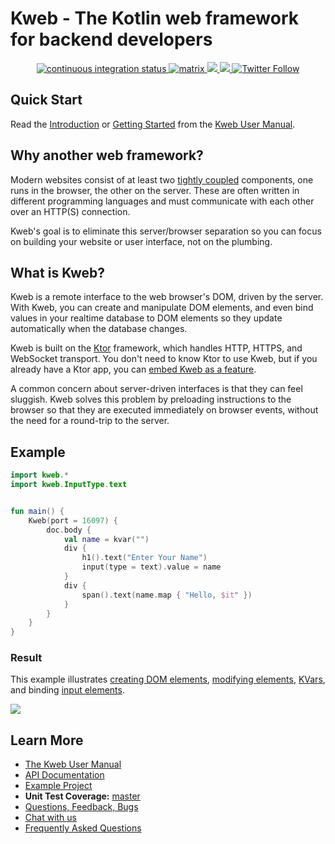 # Kweb - The Kotlin web framework for backend developers

<div align="center">
  <a href="https://github.com/kwebio/kweb-core/actions/workflows/build.yml">
    <img src="https://img.shields.io/github/workflow/status/kwebio/kweb-core/build?label=tests&style=flat-square&logo=github%20actions" alt="continuous integration status" >
  </a>
  <a href="https://matrix.to/#/#kweb:matrix.org">
    <img src="https://img.shields.io/badge/chat-matrix-blue?style=flat-square&logo=matrix&color=0B9CD6" alt="matrix" >
  </a>
  <a href="https://docs.kweb.io/book/gettingstarted.html">
    <img src="https://img.shields.io/maven-central/v/io.kweb/kweb-core?style=flat-square&logo=maven&color=374991" >
  <a href="https://github.com/kwebio/kweb-core/blob/master/LICENSE">
    <img src="https://img.shields.io/github/license/kwebio/kweb-core?style=flat-square&logo=gnu&color=3DA751" >
  </a>
  <a href="https://twitter.com/kwebio">
    <img alt="Twitter Follow" src="https://img.shields.io/twitter/follow/kwebio?logo=twitter&color=1DA1F2&style=flat-square&label=%40kwebio" >
  </a>
</div>

## Quick Start

Read the [Introduction](https://docs.kweb.io/book/intro.html) or 
[Getting Started](https://docs.kweb.io/book/gettingstarted.html) from 
the [Kweb User Manual](https://docs.kweb.io/book/).

## Why another web framework?

Modern websites consist of at least two [tightly
coupled](https://en.wikipedia.org/wiki/Coupling_(computer_programming))
components, one runs in the browser, the other on the server. These are
often written in different programming languages and must communicate
with each other over an HTTP(S) connection.

Kweb's goal is to eliminate this server/browser separation so you can
focus on building your website or user interface, not on the plumbing.

## What is Kweb?
  
Kweb is a remote interface to the web browser's DOM, driven by the server. With Kweb, you can create and manipulate DOM elements, and even bind values in your realtime database to DOM elements so they update automatically when the database changes. 

Kweb is built on the [Ktor](https://ktor.io/) framework, which handles HTTP, HTTPS, and WebSocket transport. You don't need to know Ktor to use Kweb, but if you already have a Ktor app, you can [embed Kweb as a feature](https://github.com/kwebio/kweb-demos/blob/master/ktorFeature/src/FeatureApp.kt).

A common concern about server-driven interfaces is that they can feel sluggish. Kweb solves this problem by preloading instructions to the browser so that they are executed immediately on browser events, without the need for a round-trip to the server. 

## Example
  
```kotlin
import kweb.*
import kweb.InputType.text


fun main() {
    Kweb(port = 16097) {
        doc.body {
            val name = kvar("")
            div {
                h1().text("Enter Your Name")
                input(type = text).value = name
            }
            div {
                span().text(name.map { "Hello, $it" })
            }
        }
    }
}
```

### Result

This example illustrates [creating DOM elements](https://docs.kweb.io/book/dom.html#creating-dom-elements-and-fragments),
[modifying elements](https://docs.kweb.io/book/dom.html#adding-attributes), 
[KVars](https://docs.kweb.io/book/state.html#building-blocks), and binding 
[input elements](https://docs.kweb.io/book/dom.html#input-elements).

  <kbd>
<img src="https://user-images.githubusercontent.com/23075/197428328-9a42d5e2-f6c9-43f8-9d7c-62fe1a445dab.gif" />
  </kbd>
  
## Learn More

* [The Kweb User Manual](http://docs.kweb.io/book)
* [API Documentation](https://docs.kweb.io/api)
* [Example Project](https://github.com/freenet/freenetorg-website/)
* **Unit Test Coverage:** [master](https://docs.kweb.io/reports/kover/html/master/)
* [Questions, Feedback, Bugs](https://github.com/kwebio/kweb-core/issues)
* [Chat with us](https://matrix.to/#/#kweb:matrix.org)
* [Frequently Asked Questions](https://docs.kweb.io/book/faq.html)
